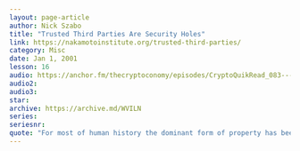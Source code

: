 ```yaml
---
layout: page-article
author: Nick Szabo
title: "Trusted Third Parties Are Security Holes"
link: https://nakamotoinstitute.org/trusted-third-parties/
category: Misc
date: Jan 1, 2001
lesson: 16
audio: https://anchor.fm/thecryptoconomy/episodes/CryptoQuikRead_083---Trusted-Third-Parties-are-Security-Holes-e2nds2/a-anfscg
audio2: 
audio3: 
star: 
archive: https://archive.md/WVILN
series: 
seriesnr: 
quote: "For most of human history the dominant form of property has been personal property. The functionality of personal property has not under normal conditions ever depended on trusted third parties."
---
```

